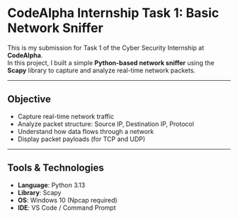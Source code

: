 # CodeAlpha Internship Task 1: Basic Network Sniffer

This is my submission for Task 1 of the Cyber Security Internship at **CodeAlpha**.  
In this project, I built a simple **Python-based network sniffer** using the **Scapy** library to capture and analyze real-time network packets.

---

## Objective

- Capture real-time network traffic
- Analyze packet structure: Source IP, Destination IP, Protocol
- Understand how data flows through a network
- Display packet payloads (for TCP and UDP)

---

## Tools & Technologies

- **Language**: Python 3.13
- **Library**: Scapy
- **OS**: Windows 10 (Npcap required)
- **IDE**: VS Code / Command Prompt

